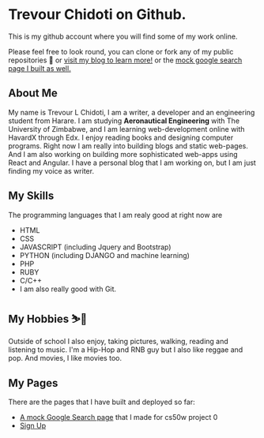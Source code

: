 # Trevour Chidoti on Github. 

This is my github account where you will find some of my work online.

Please feel free to look round, you can clone or fork any of my public repositories 📁 or [visit my blog to learn more!](https://traelincoln.github.io/traelincoln)
or the [mock google search page I built as well.](https://traelincoln.github.io/cs50w-websites)

## About Me
My name is Trevour L Chidoti, I am a writer, a developer and an engineering student from Harare.
I am studying **Aeronautical Engineering** with The University of Zimbabwe, and I am learning web-development online with HavardX through Edx. 
I enjoy reading books and designing computer programs. 
Right now I am really into building blogs and static web-pages. 
And I am also working on building more sophisticated web-apps using React and Angular.
I have a personal blog that I am working on, but I am just finding my voice as writer. 

## My Skills
The programming languages that I am realy good at right now are
  - HTML 
  - CSS
  - JAVASCRIPT (including Jquery and Bootstrap)
  - PYTHON (including DJANGO and machine learning)
  - PHP
  - RUBY
  - C/C++
  - I am also really good with Git.

## My Hobbies ⛷️🎿
Outside of school I also enjoy, taking pictures, walking, reading and listening to music. I'm a Hip-Hop and RNB guy but I also like reggae and pop. And movies, I like movies too.

## My Pages
There are the pages that I have built and deployed so far:
- [A mock Google Search page](https://traelincoln.github.io/cs50w-websites/) that I made for cs50w project 0
- [Sign Up](/signup.html)


